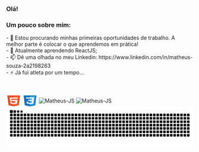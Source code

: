### Olá!

<h3> Um pouco sobre mim: </h3>
- 🔭 Estou procurando minhas primeiras oportunidades de trabalho. A melhor parte é colocar o que aprendemos em prática! <br>
- 🌱 Atualmente aprendendo ReactJS; <br>
- 📫 Dê uma olhada no meu Linkedin: https://www.linkedin.com/in/matheus-souza-2a2198263 <br>
- ⚡ Já fui atleta por um tempo...

##

<div style="display: inline_block"><br>
   <!-- <img align="center" alt="Rafa-Js" height="30" width="40" src="https://raw.githubusercontent.com/devicons/devicon/master/icons/javascript/javascript-plain.svg"> -->
     <img align="center" alt="Matheus-HTML" height="30" width="40" src="https://raw.githubusercontent.com/devicons/devicon/master/icons/html5/html5-original.svg">
     <img align="center" alt="Matheus-CSS" height="30" width="40" src="https://raw.githubusercontent.com/devicons/devicon/master/icons/css3/css3-original.svg">
      <img align="center" alt="Matheus-JS" height="30" width="40" src="https://cdn.jsdelivr.net/gh/devicons/devicon/icons/javascript/javascript-plain.svg">
      <img align="center" alt="Matheus-JS" height="30" width="40" src="https://cdn.jsdelivr.net/gh/devicons/devicon/icons/react/react-original.svg" />
          
  
</div>

<picture align="center">
  <source media="(prefers-color-scheme: dark)" srcset="https://raw.githubusercontent.com/SouzaMatheusH/SouzaMatheusH/output/github-contribution-grid-snake-dark.svg">
  <source media="(prefers-color-scheme: light)" srcset="https://raw.githubusercontent.com/SouzaMatheusH/SouzaMatheusH/output/github-contribution-grid-snake-dark.svg">
  <img align="center" alt="github contribution grid snake animation" src="https://raw.githubusercontent.com/SouzaMatheusH/SouzaMatheusH/output/github-contribution-grid-snake.svg">
</picture>
